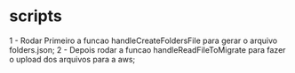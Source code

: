 # scripts

1 - Rodar Primeiro a funcao handleCreateFoldersFile para gerar o arquivo folders.json;
2 - Depois rodar a funcao handleReadFileToMigrate para fazer o upload dos arquivos para a aws;
